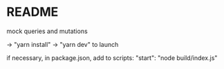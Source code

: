 # README #

mock
queries and mutations 


-> "yarn install"
-> "yarn dev" to launch


if necessary, in package.json,
 add to scripts:    "start": "node build/index.js"
